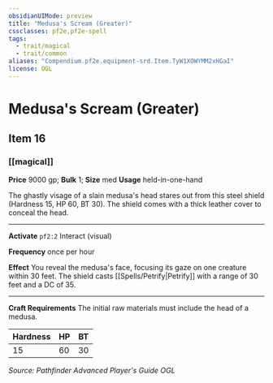 ```yaml
---
obsidianUIMode: preview
title: "Medusa's Scream (Greater)"
cssclasses: pf2e,pf2e-spell
tags:
  - trait/magical
  - trait/common
aliases: "Compendium.pf2e.equipment-srd.Item.TyW1XOWYMM2xHGaI"
license: OGL
---
```

# Medusa's Scream (Greater)
## Item 16
### [[magical]]


**Price** 9000 gp; 
**Bulk** 1; **Size** med
**Usage** held-in-one-hand

The ghastly visage of a slain medusa's head stares out from this steel shield (Hardness 15, HP 60, BT 30). The shield comes with a thick leather cover to conceal the head.

* * *

**Activate** `pf2:2` Interact (visual)

**Frequency** once per hour

**Effect** You reveal the medusa's face, focusing its gaze on one creature within 30 feet. The shield casts [[Spells/Petrify|Petrify]] with a range of 30 feet and a DC of 35.

* * *

**Craft Requirements** The initial raw materials must include the head of a medusa.

| Hardness | HP | BT |
| --- | --- | --- |
| 15 | 60 | 30 |

*Source: Pathfinder Advanced Player's Guide*
*OGL*